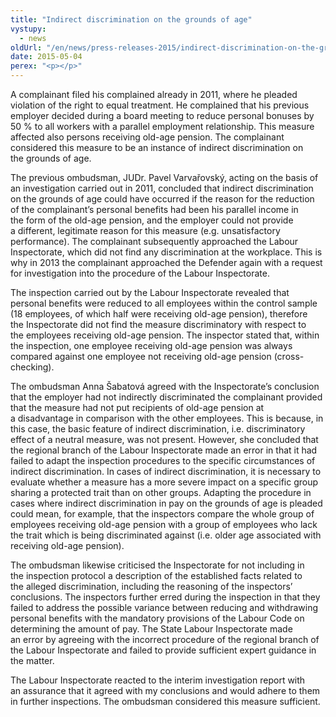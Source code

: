 ```yaml
---
title: "Indirect discrimination on the grounds of age"
vystupy:
  - news
oldUrl: "/en/news/press-releases-2015/indirect-discrimination-on-the-grounds-of-age/"
date: 2015-05-04
perex: "<p></p>"
---
```


<!-- imported from the old website -->

<p>A complainant filed his complained already in 2011, where he pleaded violation of the right to equal treatment. He complained that his previous employer decided during a board meeting to reduce personal bonuses by 50 % to all workers with a parallel employment relationship. This measure affected also persons receiving old-age pension. The complainant considered this measure to be an instance of indirect discrimination on the grounds of age.</p><p>The previous ombudsman, JUDr. Pavel Varvařovský, acting on the basis of an investigation carried out in 2011, concluded that indirect discrimination on the grounds of age could have occurred if the reason for the reduction of the complainant’s personal benefits had been his parallel income in the form of the old-age pension, and the employer could not provide a different, legitimate reason for this measure (e.g. unsatisfactory performance). The complainant subsequently approached the Labour Inspectorate, which did not find any discrimination at the workplace. This is why in 2013 the complainant approached the Defender again with a request for investigation into the procedure of the Labour Inspectorate.</p><p>The inspection carried out by the Labour Inspectorate revealed that personal benefits were reduced to all employees within the control sample (18 employees, of which half were receiving old-age pension), therefore the Inspectorate did not find the measure discriminatory with respect to the employees receiving old-age pension. The inspector stated that, within the inspection, one employee receiving old-age pension was always compared against one employee not receiving old-age pension (cross-checking).</p><p>The ombudsman Anna Šabatová agreed with the Inspectorate’s conclusion that the employer had not indirectly discriminated the complainant provided that the measure had not put recipients of old-age pension at a disadvantage in comparison with the other employees. This is because, in this case, the basic feature of indirect discrimination, i.e. discriminatory effect of a neutral measure, was not present. However, she concluded that the regional branch of the Labour Inspectorate made an error in that it had failed to adapt the inspection procedures to the specific circumstances of indirect discrimination. In cases of indirect discrimination, it is necessary to evaluate whether a measure has a more severe impact on a specific group sharing a protected trait than on other groups. Adapting the procedure in cases where indirect discrimination in pay on the grounds of age is pleaded could mean, for example, that the inspectors compare the whole group of employees receiving old-age pension with a group of employees who lack the trait which is being discriminated against (i.e. older age associated with receiving old-age pension).</p><p>The ombudsman likewise criticised the Inspectorate for not including in the inspection protocol a description of the established facts related to the alleged discrimination, including the reasoning of the inspectors’ conclusions. The inspectors further erred during the inspection in that they failed to address the possible variance between reducing and withdrawing personal benefits with the mandatory provisions of the Labour Code on determining the amount of pay. The State Labour Inspectorate made an error by agreeing with the incorrect procedure of the regional branch of the Labour Inspectorate and failed to provide sufficient expert guidance in the matter.</p>The Labour Inspectorate reacted to the interim investigation report with an assurance that it agreed with my conclusions and would adhere to them in further inspections. The ombudsman considered this measure sufficient.
